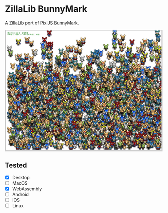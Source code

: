 # ZillaLib BunnyMark

A [ZillaLib](https://github.com/schellingb/ZillaLib) port of [PixiJS BunnyMark](https://github.com/pixijs/bunny-mark).

![img](./preview.JPG)

## Tested

- [x] Desktop
- [ ] MacOS
- [x] WebAssembly
- [ ] Android
- [ ] iOS
- [ ] Linux
